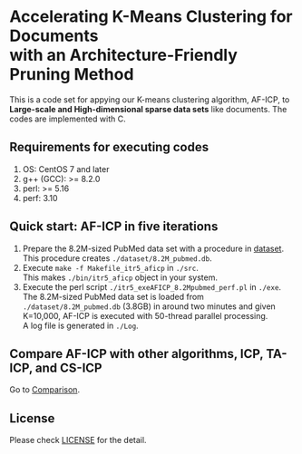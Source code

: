 # Accelerating K-Means Clustering for Documents<br> with an Architecture-Friendly Pruning Method
This is a code set for appying our K-means clustering algorithm, AF-ICP, 
to **Large-scale and High-dimensional sparse data sets** like documents.
The codes are implemented with C.

## Requirements for executing codes
1. OS: CentOS 7 and later
2. g++ (GCC): >= 8.2.0
3. perl: >= 5.16
4. perf: 3.10

## Quick start: AF-ICP in five iterations
1. Prepare the 8.2M-sized PubMed data set with a procedure in [dataset](./dataset).<br>
This procedure creates ``./dataset/8.2M_pubmed.db``.
2. Execute ``make -f Makefile_itr5_aficp`` in ``./src``.<br>
 This makes ``./bin/itr5_aficp`` object in your system.
3. Execute the perl script ``./itr5_exeAFICP_8.2Mpubmed_perf.pl`` in ``./exe``.<br>
 The 8.2M-sized PubMed data set is loaded from ``./dataset/8.2M_pubmed.db`` (3.8GB)
 in around two minutes
 and given K=10,000, AF-ICP is executed with 50-thread parallel processing.<br>
 A log file is generated in ``./Log``.<br>

## Compare AF-ICP with other algorithms, ICP, TA-ICP, and CS-ICP
Go to [Comparison](./Comparison).

## License
Please check [LICENSE](LICENSE_v2.1.pdf) for the detail.
